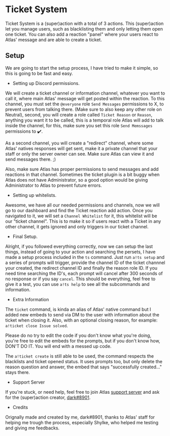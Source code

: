 # Ticket System
Ticket System is a (super)action with a total of 3 actions. This (super)action let you manage users, such as blacklisting them and only letting them open one ticket. You can also add a reaction "panel" where your users react to Atlas' message and are able to create a ticket.

## Setup
We are going to start the setup process, I have tried to make it simple, so this is going to be fast and easy.

* Setting up Discord permissions.

We will create a ticket channel or information channel, whatever you want to call it, where main Atlas' message will get posted within the reaction.
To this channel, you must set the `@everyone` role `Send Messages` permissions to X, to prevent users from talking there. (Make sure to also keep any other role on Neutral), second, you will create a role called `Ticket Reason` or `Reason`, anything you want it to be called, this is a temporal role Atlas will add to talk inside the channel, for this, make sure you set this role `Send Memssages` permissions to ✔️.

As a second channel, you will create a "redirect" channel, where some Atlas' natives responses will get sent, make it a private channel that your staff or only the server owner can see. Make sure Atlas can view it and send messages there. ;)

Also, make sure Atlas has proper permissions to send messages and add reactions in that channel. Sometimes the ticket plugin is a bit buggy when Atlas does not have Administrator, so a good option would be giving Administrator to Atlas to prevent future errors.

* Setting up whitelists.

Awesome, we have all our needed permissions and channels, now we will go to our dashboard and find the Ticket reaction add action. Once you navigated to it, we will set a `Channel Whitelist` for it, this whitelist will be our "ticket channel". This is to make it so if users react with a Ticket in any other channel, it gets ignored and only triggers in our ticket channel.

* Final Setup.

Alright, if you followed everything correctly, now we can setup the last things, instead of going to your action and searching the persets, I have made a setup process included in the `ts` command. Just run `a!ts setup` and a series of prompts will trigger, provide the channel ID of the ticket channnel your created, the redirect channel ID and finally the reason role ID. If you need time searching the ID's, each prompt will cancel after 300 seconds of no response or if you say `cancel`. 
This should be everything, feel free to give it a test, you can use `a!ts help` to see all the subcommands and information.

* Extra Information

The `ticket` command, is kinda an alias of Atlas' native command but I added new embeds to send via DM to the user with information about the ticket when closing it. Also, with an optional closing reason, for example: `a!ticket close Issue solved`. 

Please do no try to edit the code if you don't know what you're doing, you're free to edit the embeds for the prompts, but if you don't know how, DON'T DO IT. You will end with a messed up code.

The `a!ticket create` is still able to be used, the command respects the blacklists and ticket opened status. It uses prompts too, but only delete the reason question and answer, the embed that says "successfully created..." stays there.

* Support Server

If you're stuck, or need help, feel free to join Atlas [support server](https://discord.gg/4HWswAxfcP) and ask for the (super)action creator, [dark#8901](https://discord.com/users/449245847767482379).

* Credits 

Orignally made and created by me, dark#8901, thanks to Atlas' staff for helping me trough the process, especially Shylke, who helped me testing and giving me feedbacks.
